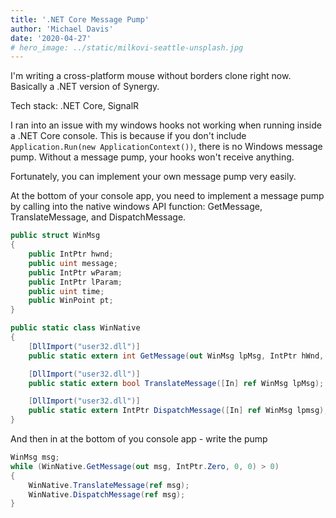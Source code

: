 ```yaml
---
title: '.NET Core Message Pump'
author: 'Michael Davis'
date: '2020-04-27'
# hero_image: ../static/milkovi-seattle-unsplash.jpg
---
```


I'm writing a cross-platform mouse without borders clone right now. Basically a .NET version of Synergy. 

Tech stack: .NET Core, SignalR

I ran into an issue with my windows hooks not working when running inside a .NET Core console. This is because if you don't include `Application.Run(new ApplicationContext())`, there is no Windows message pump. Without a message pump, your hooks won't receive anything.

Fortunately, you can implement your own message pump very easily.

At the bottom of your console app, you need to implement a message pump by calling into the native windows API function: GetMessage, TranslateMessage, and DispatchMessage.

```C#
public struct WinMsg
{
    public IntPtr hwnd;
    public uint message;
    public IntPtr wParam;
    public IntPtr lParam;
    public uint time;
    public WinPoint pt;
}

public static class WinNative
{
    [DllImport("user32.dll")]
    public static extern int GetMessage(out WinMsg lpMsg, IntPtr hWnd, uint wMsgFilterMin,uint wMsgFilterMax);

    [DllImport("user32.dll")]
    public static extern bool TranslateMessage([In] ref WinMsg lpMsg);

    [DllImport("user32.dll")]
    public static extern IntPtr DispatchMessage([In] ref WinMsg lpmsg);
}
```

And then in at the bottom of you console app - write the pump

```C#
WinMsg msg;            
while (WinNative.GetMessage(out msg, IntPtr.Zero, 0, 0) > 0)
{
    WinNative.TranslateMessage(ref msg);
    WinNative.DispatchMessage(ref msg);
}
```